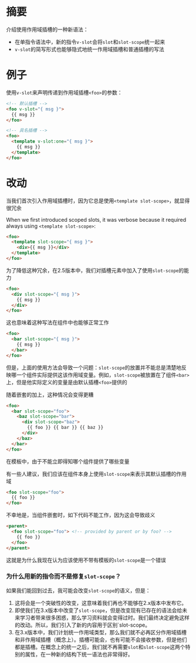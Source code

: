 # 摘要

介绍使用作用域插槽的一种新语法：

- 在单指令语法中，新的指令`v-slot`会将`slot`和`slot-scope`统一起来
- `v-slot`的简写形式也能够隐式地统一作用域插槽和普通插槽的写法

# 例子

使用`v-slot`来声明传递到作用域插槽`<foo>`的参数：

``` html
<!-- 默认插槽 -->
<foo v-slot="{ msg }">
  {{ msg }}
</foo>

<!-- 具名插槽 -->
<foo>
  <template v-slot:one="{ msg }">
    {{ msg }}
  </template>
</foo>
```

# 改动

当我们首次引入作用域插槽时，因为它总是使用`<template slot-scope>`，就显得很冗余

When we first introduced scoped slots, it was verbose because it required always using `<template slot-scope>`:

``` html
<foo>
  <template slot-scope="{ msg }">
    <div>{{ msg }}</div>
  </template>
</foo>
```

为了降低这种冗余，在2.5版本中，我们对插槽元素中加入了使用`slot-scope`的能力

``` html
<foo>
  <div slot-scope="{ msg }">
    {{ msg }}
  </div>
</foo>
```

这也意味着这种写法在组件中也能够正常工作

``` html
<foo>
  <bar slot-scope="{ msg }">
    {{ msg }}
  </bar>
</foo>
```

但是，上面的使用方法会导致一个问题：`slot-scope`的放置并不能总是清楚地反映哪一个组件实际提供这该作用域变量。例如，`slot-scope`被放置在了组件`<bar>`上，但是他实际定义的变量是由默认插槽`<foo>`提供的

随着嵌套的加上，这种情况会变得更糟

``` html
<foo>
  <bar slot-scope="foo">
    <baz slot-scope="bar">
      <div slot-scope="baz">
        {{ foo }} {{ bar }} {{ baz }}
      </div>
    </baz>
  </bar>
</foo>
```

在模板中，由于不能立即得知哪个组件提供了哪些变量

有一些人建议，我们应该在组件本身上使用`slot-scope`来表示其默认插槽的作用域

``` html
<foo slot-scope="foo">
  {{ foo }}
</foo>
```

不幸地是，当组件嵌套时，如下代码不能工作，因为这会导致歧义

``` html
<parent>
  <foo slot-scope="foo"> <!-- provided by parent or by foo? -->
    {{ foo }}
  </foo>
</parent>
```

这就是为什么我现在认为应该使用不带有模板的`slot-scope`是一个错误

### 为什么用新的指令而不是修复`slot-scope`？

如果我们能回到过去，我可能会改变`slot-scope`的语义，但是：

1. 这将会是一个突破性的改变，这意味着我们再也不能够在2.x版本中发布它。
2. 即使我们在3.x版本中改变了`slot-scope`，但是改变现有已存在的语法会给未来学习者带来很多困惑，那么学习资料就会变得过时。我们最终决定避免这样的改动。所以，我们引入了新的内容用于区别`slot-scope。
3. 在3.x版本中，我们计划统一作用域类型，那么我们就不必再区分作用域插槽和非作用域插槽（概念上）。插槽可能会，也有可能不会接收参数，但是他们都是插槽。在概念上的统一之后，我们就不再需要`slot`和`slot-scope`这两个特别的属性，在一种新的结构下统一语法也非常得好。